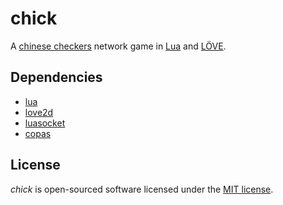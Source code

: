 # chick

A [chinese checkers](https://en.wikipedia.org/wiki/Chinese_checkers) network game in [Lua](http://lua.org) and [LÖVE](http://love2d.org).

## Dependencies

- [lua](http://lua.org)
- [love2d](http://love2d.org)
- [luasocket](http://w3.impa.br/~diego/software/luasocket)
- [copas](http://keplerproject.github.io/copas)

## License

_chick_ is open-sourced software licensed under the [MIT license](LICENSE).
